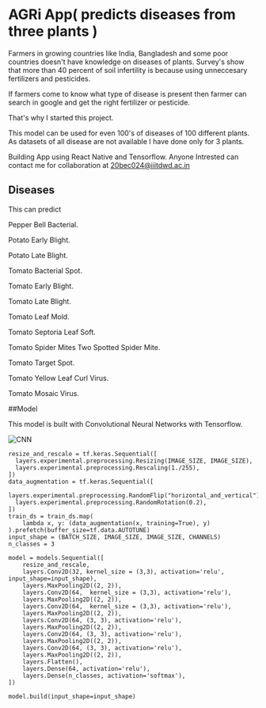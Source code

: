 # AGRi App( predicts diseases from three plants )

Farmers in growing countries like India, Bangladesh and some poor countries doesn't have knowledge on diseases of plants. Survey's show that more than 40 percent of soil infertility is because using unneccesary fertilizers and pesticides. 

If farmers come to know what type of disease is present then farmer can search in google and get the right fertilizer or pesticide. 

That's why I started this project.

This model can be used for even 100's of diseases of 100 different plants. As datasets of all disease are not available I have done only for 3 plants. 

Building App using React Native and Tensorflow. Anyone Intrested can contact me for collaboration at 20bec024@iiitdwd.ac.in

## Diseases

This can predict 

Pepper Bell Bacterial.

Potato Early Blight.

Potato Late Blight.

Tomato Bacterial Spot.

Tomato Early Blight.

Tomato Late Blight.

Tomato Leaf Mold.

Tomato Septoria Leaf Soft.

Tomato Spider Mites Two Spotted Spider Mite.

Tomato Target Spot.

Tomato Yellow Leaf Curl Virus.

Tomato Mosaic Virus.

##Model

This model is built with Convolutional Neural Networks with Tensorflow.

![CNN](https://user-images.githubusercontent.com/82766969/177565715-ffa4db19-00b7-46fe-a50e-2b0e4a5e55f8.jpg)

```
resize_and_rescale = tf.keras.Sequential([
  layers.experimental.preprocessing.Resizing(IMAGE_SIZE, IMAGE_SIZE),
  layers.experimental.preprocessing.Rescaling(1./255),
])
data_augmentation = tf.keras.Sequential([
  layers.experimental.preprocessing.RandomFlip("horizontal_and_vertical"),
  layers.experimental.preprocessing.RandomRotation(0.2),
])
train_ds = train_ds.map(
    lambda x, y: (data_augmentation(x, training=True), y)
).prefetch(buffer_size=tf.data.AUTOTUNE)
input_shape = (BATCH_SIZE, IMAGE_SIZE, IMAGE_SIZE, CHANNELS)
n_classes = 3

model = models.Sequential([
    resize_and_rescale,
    layers.Conv2D(32, kernel_size = (3,3), activation='relu', input_shape=input_shape),
    layers.MaxPooling2D((2, 2)),
    layers.Conv2D(64,  kernel_size = (3,3), activation='relu'),
    layers.MaxPooling2D((2, 2)),
    layers.Conv2D(64,  kernel_size = (3,3), activation='relu'),
    layers.MaxPooling2D((2, 2)),
    layers.Conv2D(64, (3, 3), activation='relu'),
    layers.MaxPooling2D((2, 2)),
    layers.Conv2D(64, (3, 3), activation='relu'),
    layers.MaxPooling2D((2, 2)),
    layers.Conv2D(64, (3, 3), activation='relu'),
    layers.MaxPooling2D((2, 2)),
    layers.Flatten(),
    layers.Dense(64, activation='relu'),
    layers.Dense(n_classes, activation='softmax'),
])

model.build(input_shape=input_shape)
```










